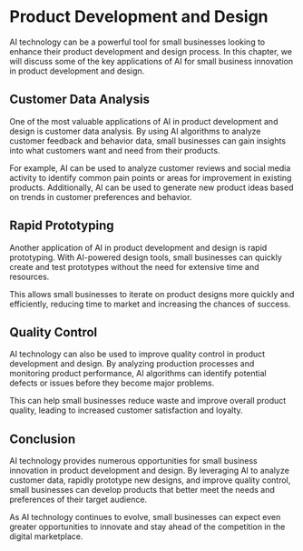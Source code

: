 Product Development and Design
===========================================================================================

AI technology can be a powerful tool for small businesses looking to enhance their product development and design process. In this chapter, we will discuss some of the key applications of AI for small business innovation in product development and design.

Customer Data Analysis
----------------------

One of the most valuable applications of AI in product development and design is customer data analysis. By using AI algorithms to analyze customer feedback and behavior data, small businesses can gain insights into what customers want and need from their products.

For example, AI can be used to analyze customer reviews and social media activity to identify common pain points or areas for improvement in existing products. Additionally, AI can be used to generate new product ideas based on trends in customer preferences and behavior.

Rapid Prototyping
-----------------

Another application of AI in product development and design is rapid prototyping. With AI-powered design tools, small businesses can quickly create and test prototypes without the need for extensive time and resources.

This allows small businesses to iterate on product designs more quickly and efficiently, reducing time to market and increasing the chances of success.

Quality Control
---------------

AI technology can also be used to improve quality control in product development and design. By analyzing production processes and monitoring product performance, AI algorithms can identify potential defects or issues before they become major problems.

This can help small businesses reduce waste and improve overall product quality, leading to increased customer satisfaction and loyalty.

Conclusion
----------

AI technology provides numerous opportunities for small business innovation in product development and design. By leveraging AI to analyze customer data, rapidly prototype new designs, and improve quality control, small businesses can develop products that better meet the needs and preferences of their target audience.

As AI technology continues to evolve, small businesses can expect even greater opportunities to innovate and stay ahead of the competition in the digital marketplace.
